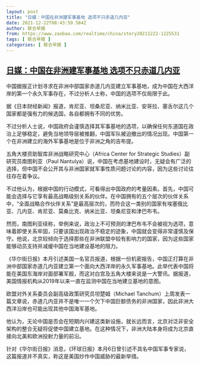 ```yaml
---
layout: post
title: "日媒：中国在非洲建军事基地 选项不只赤道几内亚"
date: 2021-12-22T08:43:59.584Z
author: 联合早报
from: https://www.zaobao.com/realtime/china/story20211222-1225531
tags: [ 联合早报 ]
categories: [ 联合早报 ]
---
```

<!--1640184180000-->
[日媒：中国在非洲建军事基地 选项不只赤道几内亚](https://www.zaobao.com/realtime/china/story20211222-1225531)
------

<div>
<p>中国据报正计划寻求在非洲中部国家赤道几内亚建立军事基地，成为中国在大西洋岸的第一个永久军事存在，不过分析人士称，中国的选项不仅局限于此。</p><p>据《日本财经新闻》报道，肯尼亚、坦桑尼亚、纳米比亚、安哥拉、塞舌尔这几个国家都是强有力的候选国，各自都拥有不同的优势。</p><p>不过分析人士说，中国政府会谨慎选择其军事基地的选项，以确保任何东道国在政治上足够稳定，避免当地领导层被推翻，中国军队被迫撤出的情况出现。中国第一个在非洲建立的海外军事基地是位于非洲之角的吉布提。</p><section id="imu"><div id="dfp-ad-imu1">        </div></section><p>五角大楼资助智库非洲战略研究中心（Africa Center for Strategic Studies）副研究员南图利亚（Paul Nantulya）说，中国在考虑基地建设时，无疑会有广泛的选择，但中国不会公开其与非洲国家就军事性质问题讨论的内容，因为这些讨论往往存在着争议。</p><p>不过他认为，根据中国的行动模式，可看得出中国政府的考量因素。首先，中国可能会选择与它享有最高战略级别关系的伙伴。在中国拥有的五个层次的伙伴关系中，“全面战略合作伙伴关系”是最高层次的，而符合这一类别的国家有埃塞俄比亚、几内亚、肯尼亚、莫桑比克、纳米比亚、坦桑尼亚和津巴布韦。</p><p>然而，南图利亚续称，举例来说，政治上不可预测的津巴布韦不会被视为选项，意味着即使关系牢固，只要该国出现政治不稳定的迹象，中国就会变得非常谨慎及保守。他说，北京较倾向于选择那些在非洲联盟中较有影响力的国家，因为这些国家能够动员支持并减缓中国在当地建设基地的阻力。</p><div id="innity-in-post"></div><div id="dfp-ad-midarticlespecial">        </div><p>《华尔街日报》本月引述美国一名官员报道，根据一份机密报告，中国正打算在非洲中部国家赤道几内亚建立第一个面向大西洋岸的永久军事基地。此举代表中国将能在美国东海岸对面部署军舰，而这对白宫及五角大楼来说是一大警讯。据报道，美国情报机构从2019年以来一直在监测中国在当地建立基地的意图。</p><p>欧盟对外关系委员会副高级政策研究员坦楚姆（Michael Tanchum）上周发表一篇文章说，赤道几内亚并不是唯一一个欠下中国巨额债务的非洲国家，因此非洲大西洋沿岸也可能出现其他中国海军基地。</p><p>他认为，无论中国是否会在短期内兴建这类新设施，就长远而言，北京对泛非安全架构的整合无疑将促使中国建立基地。在这种情况下，非洲大陆本身将成为北京直接向北美和欧洲投射力量的前沿。</p><p>针对《华尔街日报》消息，《环球日报》本月6日曾引述不具名中国军事专家说，这篇报道并不真实，称这是美国炒作中国威胁的最新举措。</p>      <div class="cx_paywall_placeholder" id="sph_cdp_40"></div>
</div>
